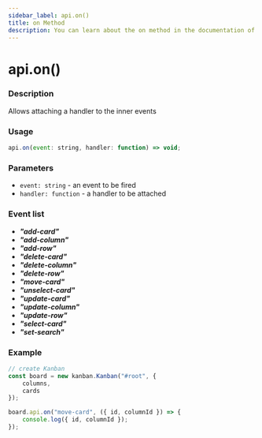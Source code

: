 ```yaml
---
sidebar_label: api.on()
title: on Method
description: You can learn about the on method in the documentation of the DHTMLX JavaScript Kanban library. Browse developer guides and API reference, try out code examples and live demos, and download a free 30-day evaluation version of DHTMLX Kanban.
---
```


# api.on()

### Description

Allows attaching a handler to the inner events

### Usage

```js
api.on(event: string, handler: function) => void;
```

### Parameters

- `event: string` -  an event to be fired
- `handler: function` - a handler to be attached

### Event list

- ***"add-card"***
- ***"add-column"***
- ***"add-row"***
- ***"delete-card"***
- ***"delete-column"***
- ***"delete-row"***
- ***"move-card"***
- ***"unselect-card"***
- ***"update-card"***
- ***"update-column"***
- ***"update-row"***
- ***"select-card"***
- ***"set-search"***

### Example

```jsx {7-9}
// create Kanban
const board = new kanban.Kanban("#root", {
	columns,
	cards
});

board.api.on("move-card", ({ id, columnId }) => {
	console.log({ id, columnId });
});
```
